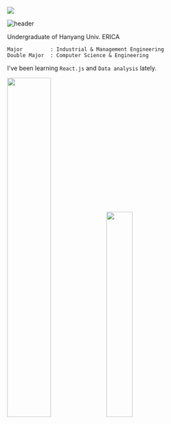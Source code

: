 
<p align="left">
  <img src="https://hits.seeyoufarm.com/api/count/incr/badge.svg?url=https%3A%2F%2Fgithub.com%2FYusunPark&count_bg=%23F5D99E&title_bg=%23B1C6A2&icon=minds.svg&icon_color=%23867D7D&title=hits&edge_flat=false">
</p>

![header](https://capsule-render.vercel.app/api?type=waving&color=gradient&section=header&height=270&section=header&text=Yusun%20Park&fontSize=90&fontAlignY=45&animation=fadeIn)

Undergraduate of Hanyang Univ. ERICA

```
Major         : Industrial & Management Engineering  
Double Major  : Computer Science & Engineering   
```

I've been learning `React.js` and `Data analysis` lately.


  <p>
  <img src="https://github-readme-stats.vercel.app/api?username=YusunPark" width="45%">
  <img src="http://mazassumnida.wtf/api/v2/generate_badge?boj=solarpy&cache=c" width="35%">
</p>


<!-- 
It is my portfolio : [![Portfolio](http://img.shields.io/badge/-Portfolio-green?style=flat-square&link=https://www.notion.so/yusunpark/Portfolio-10e84c4943e54f9dbfd2b2b14acde424)](https://www.notion.so/yusunpark/Portfolio-10e84c4943e54f9dbfd2b2b14acde424) 




**YusunPark/YusunPark** is a ✨ _special_ ✨ repository because its `README.md` (this file) appears on your GitHub profile.

Here are some ideas to get you started:

- 🔭 I’m currently working on ...
- 🌱 I’m currently learning ...
- 👯 I’m looking to collaborate on ...
- 🤔 I’m looking for help with ...
- 💬 Ask me about ...
- 📫 How to reach me: ...
- 😄 Pronouns: ...
- ⚡ Fun fact: ...
-->
